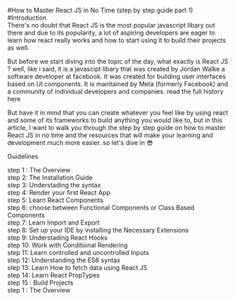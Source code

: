 #How to Master React JS in No Time (step by step guide part 1)</br>
#Introduction</br>
There's no doubt that React JS is the most popular javascript libary out there and due to its popularity, a lot of aspiring developers are eager to learn how react really works and how to start using it to build their projects as well.</br>

But before we start diving into the topic of the day, what exactly is React JS ? well, like i said, it is a javascipt libary that was created by Jordan Walke a software developer at facebook. It was created for building user interfaces based on UI components. It is maintained by Meta (formerly Facebook) and a community of individual developers and companies. read the full history here</br>

But have it in mind that you can create whatever you feel like by using react and some of its frameworks to build anything you would like to, but in this article, I want to walk you through the step by step guide on how to master React JS in no time and the resources that will make your learning and development much more easier. so let's dive in 😎</br>

Guidelines</br>

step 1 : The Overview</br>
step 2: The Installation Guide</br>
step 3: Understading the syntax</br>
step 4: Render your first React App</br>
step 5: Learn React Components</br>
step 6: choose between Functional Components or Class Based Components</br>
step 7: Learn Import and Export</br>
step 8: Set up your IDE by installing the Necessary Extensions</br>
step 9: Understading React Hooks</br>
step 10: Work with Conditional Rendering</br>
step 11: Learn controlled and uncontrolled Inputs</br>
step 12: Understanding the ES6 syntax</br>
step 13: Learn How to fetch data using React JS</br>
step 14: Learn React PropTypes</br>
step 15 : Build Projects</br>
step 1 : The Overview</br>
